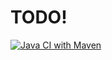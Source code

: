 # TODO!
[![Java CI with Maven](https://github.com/Fly-PD/MTSS-test2/actions/workflows/build.yml/badge.svg?branch=develop)](https://github.com/Fly-PD/MTSS-test2/actions/workflows/build.yml)